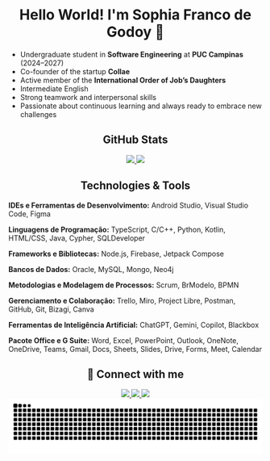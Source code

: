 <h1 align="center">Hello World! I'm <strong>Sophia Franco de Godoy</strong> 🌸</h1>

- Undergraduate student in **Software Engineering** at **PUC Campinas** (2024–2027)
- Co-founder of the startup **Collae**
- Active member of the **International Order of Job’s Daughters**
- Intermediate English
- Strong teamwork and interpersonal skills
- Passionate about continuous learning and always ready to embrace new challenges

<h2 align="center"> GitHub Stats</h2>

<div align="center">
  <a href="https://github.com/sophiagodoy">
    <img height="180em" src="https://github-readme-stats.vercel.app/api?username=sophiagodoy&show_icons=true&theme=rose_pine&include_all_commits=true&count_private=true"/>
    <img height="180em" src="https://github-readme-stats.vercel.app/api/top-langs/?username=sophiagodoy&layout=compact&langs_count=16&theme=rose_pine"/>
  </a>
</div>

<h2 align="center">Technologies & Tools</h2>

**IDEs e Ferramentas de Desenvolvimento:** Android Studio, Visual Studio Code, Figma

**Linguagens de Programação:** TypeScript, C/C++, Python, Kotlin, HTML/CSS, Java, Cypher, SQLDeveloper

**Frameworks e Bibliotecas:** Node.js, Firebase, Jetpack Compose

**Bancos de Dados:** Oracle, MySQL, Mongo, Neo4j

**Metodologias e Modelagem de Processos:** Scrum, BrModelo, BPMN

**Gerenciamento e Colaboração:** Trello, Miro, Project Libre, Postman, GitHub, Git, Bizagi, Canva

**Ferramentas de Inteligência Artificial:** ChatGPT, Gemini, Copilot, Blackbox

**Pacote Office e G Suite:** Word, Excel, PowerPoint, Outlook, OneNote, OneDrive, Teams, Gmail, Docs, Sheets, Slides, Drive, Forms, Meet, Calendar

<h2 align="center">💖 Connect with me</h2>

<div align="center">
  <a href="mailto:sophiagodoy.profisisonal@gmail.com">
    <img src="https://img.shields.io/badge/Gmail-ff8fab?style=for-the-badge&logo=gmail&logoColor=white" target="_blank">
  </a>
  <a href="https://www.linkedin.com/in/sophia-franco-de-godoy/" target="_blank">
    <img src="https://img.shields.io/badge/LinkedIn-ff66a3?style=for-the-badge&logo=linkedin&logoColor=white" target="_blank">
  </a>
  <a href="https://gravatar.com/sophiafrancodegodoy" target="_blank">
    <img src="https://img.shields.io/badge/Gravatar-ff99cc?style=for-the-badge&logo=gravatar&logoColor=white" target="_blank">
  </a>
</div>

<img src="https://raw.githubusercontent.com/sophiagodoy/sophiagodoy/output/snake.svg" alt="Snake animation" />
